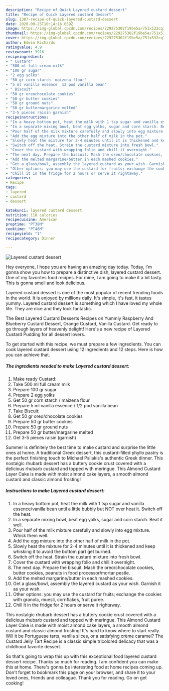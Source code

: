 ```yaml
---
description: "Recipe of Quick Layered custard dessert"
title: "Recipe of Quick Layered custard dessert"
slug: 1387-recipe-of-quick-layered-custard-dessert
date: 2020-09-25T10:14:16.659Z
image: https://img-global.cpcdn.com/recipes/229275302f19be5a/751x532cq70/layered-custard-dessert-recipe-main-photo.jpg
thumbnail: https://img-global.cpcdn.com/recipes/229275302f19be5a/751x532cq70/layered-custard-dessert-recipe-main-photo.jpg
cover: https://img-global.cpcdn.com/recipes/229275302f19be5a/751x532cq70/layered-custard-dessert-recipe-main-photo.jpg
author: Edwin Richards
ratingvalue: 4.9
reviewcount: 3916
recipeingredient:
- " Custard"
- "500 ml full cream milk"
- "100 gr sugar"
- "2 egg yolks"
- "50 gr corn starch  maizena flour"
- "5 ml vanilla essence  12 pod vanilla bean"
- " Biscuit"
- "50 gr oreochocolate cookies"
- "50 gr butter cookies"
- "50 gr ground nuts"
- "50 gr buttermargarine melted"
- "3-5 pieces raisin garnish"
recipeinstructions:
- "In a heavy bottom pot, heat the milk with 1 tsp sugar and vanilla essence/vanilla bean until a little bubbly but NOT over heat it. Switch off the heat."
- "In a separate mixing bowl, beat egg yolks, sugar and corn starch. Beat it well."
- "Pour half of the milk mixture carefully and slowly into egg mixture. Whisk them well."
- "Add the egg mixture into the other half of milk in the pot."
- "Slowly heat the mixture for 2-4 minutes until it is thickened and keep whisking it to avoid the bottom part get burned."
- "Switch off the heat. Strain the custard mixture into fresh bowl."
- "Cover the custard with wrapping folio and chill it overnight."
- "The next day. Prepare the biscuit. Mash the oreo/chocolate cookies, butter cookies, peanuts in food processor/mortar pestle."
- "Add the melted margarine/butter in each mashed cookies."
- "Get a glass/bowl, assembly the layered custard as your wish. Garnish it as your wish."
- "Other options: you may use the custard for fruits; exchange the cookies with granola, muesli, cornflakes, fruit puree."
- "Chill it in the fridge for 2 hours or serve it rightaway."
categories:
- Recipe
tags:
- layered
- custard
- dessert

katakunci: layered custard dessert 
nutrition: 118 calories
recipecuisine: American
preptime: "PT38M"
cooktime: "PT48M"
recipeyield: "1"
recipecategory: Dinner

---
```



![Layered custard dessert](https://img-global.cpcdn.com/recipes/229275302f19be5a/751x532cq70/layered-custard-dessert-recipe-main-photo.jpg)

Hey everyone, I hope you are having an amazing day today. Today, I'm gonna show you how to prepare a distinctive dish, layered custard dessert. One of my favorites food recipes. For mine, I am going to make it a bit tasty. This is gonna smell and look delicious.

Layered custard dessert is one of the most popular of recent trending foods in the world. It is enjoyed by millions daily. It's simple, it's fast, it tastes yummy. Layered custard dessert is something which I have loved my whole life. They are nice and they look fantastic.

The Best Layered Custard Desserts Recipes on Yummly Raspberry And Blueberry Custard Dessert, Orange Custard, Vanilla Custard. Get ready to go through layers of heavenly delight! Here&#39;s a new recipe of Layered Custard Pudding for all dessert lovers.


To get started with this recipe, we must prepare a few ingredients. You can cook layered custard dessert using 12 ingredients and 12 steps. Here is how you can achieve that.

<!--inarticleads1-->

##### The ingredients needed to make Layered custard dessert:

1. Make ready  Custard:
1. Take 500 ml full cream milk
1. Prepare 100 gr sugar
1. Prepare 2 egg yolks
1. Get 50 gr corn starch / maizena flour
1. Prepare 5 ml vanilla essence / 1/2 pod vanilla bean
1. Take  Biscuit:
1. Get 50 gr oreo/chocolate cookies
1. Prepare 50 gr butter cookies
1. Prepare 50 gr ground nuts
1. Prepare 50 gr butter/margarine melted
1. Get 3-5 pieces raisin (garnish)


Summer is definitely the best time to make custard and surprise the little ones at home. A traditional Greek dessert, this custard-filled phyllo pastry is the perfect finishing touch to Michael Psilakis&#39;s authentic Greek dinner. This nostalgic rhubarb dessert has a buttery cookie crust covered with a delicious rhubarb custard and topped with meringue. This Almond Custard Layer Cake is made with moist almond cake layers, a smooth almond custard and classic almond frosting! 

<!--inarticleads2-->

##### Instructions to make Layered custard dessert:

1. In a heavy bottom pot, heat the milk with 1 tsp sugar and vanilla essence/vanilla bean until a little bubbly but NOT over heat it. Switch off the heat.
1. In a separate mixing bowl, beat egg yolks, sugar and corn starch. Beat it well.
1. Pour half of the milk mixture carefully and slowly into egg mixture. Whisk them well.
1. Add the egg mixture into the other half of milk in the pot.
1. Slowly heat the mixture for 2-4 minutes until it is thickened and keep whisking it to avoid the bottom part get burned.
1. Switch off the heat. Strain the custard mixture into fresh bowl.
1. Cover the custard with wrapping folio and chill it overnight.
1. The next day. Prepare the biscuit. Mash the oreo/chocolate cookies, butter cookies, peanuts in food processor/mortar pestle.
1. Add the melted margarine/butter in each mashed cookies.
1. Get a glass/bowl, assembly the layered custard as your wish. Garnish it as your wish.
1. Other options: you may use the custard for fruits; exchange the cookies with granola, muesli, cornflakes, fruit puree.
1. Chill it in the fridge for 2 hours or serve it rightaway.


This nostalgic rhubarb dessert has a buttery cookie crust covered with a delicious rhubarb custard and topped with meringue. This Almond Custard Layer Cake is made with moist almond cake layers, a smooth almond custard and classic almond frosting! It&#39;s hard to know where to start really. Will it be Portuguese tarts, vanilla slices, or a satisfying crème caramel? The Custard Jelly Tart Recipe is a classic simple tricolored delicacy that was a childhood favorite dessert. 

So that's going to wrap this up with this exceptional food layered custard dessert recipe. Thanks so much for reading. I am confident you can make this at home. There's gonna be interesting food at home recipes coming up. Don't forget to bookmark this page on your browser, and share it to your loved ones, friends and colleague. Thank you for reading. Go on get cooking!

